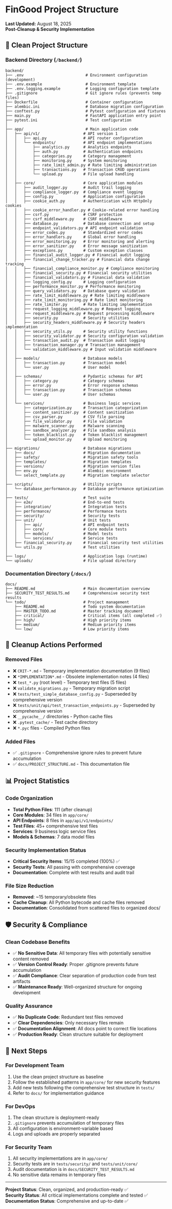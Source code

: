 # FinGood Project Structure

**Last Updated:** August 18, 2025  
**Post-Cleanup & Security Implementation**

## 📁 Clean Project Structure

### Backend Directory (`/backend/`)

```
backend/
├── .env                           # Environment configuration (development)
├── .env.example                   # Environment template
├── .env.logging.example           # Logging configuration template
├── .gitignore                     # Git ignore rules (prevents temp files)
├── Dockerfile                     # Container configuration
├── alembic.ini                    # Database migration configuration
├── conftest.py                    # Pytest configuration and fixtures
├── main.py                        # FastAPI application entry point
├── pytest.ini                     # Test configuration
│
├── app/                           # Main application code
│   ├── api/v1/                   # API version 1
│   │   ├── api.py                # API router configuration
│   │   └── endpoints/            # API endpoint implementations
│   │       ├── analytics.py      # Analytics endpoints
│   │       ├── auth.py           # Authentication endpoints
│   │       ├── categories.py     # Category management
│   │       ├── monitoring.py     # System monitoring
│   │       ├── rate_limit_admin.py # Rate limiting administration
│   │       ├── transactions.py   # Transaction CRUD operations
│   │       └── upload.py         # File upload handling
│   │
│   ├── core/                     # Core application modules
│   │   ├── audit_logger.py       # Audit trail logging
│   │   ├── compliance_logger.py  # Compliance event logging
│   │   ├── config.py             # Application configuration
│   │   ├── cookie_auth.py        # Authentication with HttpOnly cookies
│   │   ├── cookie_error_handler.py # Cookie-related error handling
│   │   ├── csrf.py               # CSRF protection
│   │   ├── csrf_middleware.py    # CSRF middleware
│   │   ├── database.py           # Database connection and setup
│   │   ├── endpoint_validators.py # API endpoint validation
│   │   ├── error_codes.py        # Standardized error codes
│   │   ├── error_handlers.py     # Global error handling
│   │   ├── error_monitoring.py   # Error monitoring and alerting
│   │   ├── error_sanitizer.py    # Error message sanitization
│   │   ├── exceptions.py         # Custom exception classes
│   │   ├── financial_audit_logger.py # Financial audit logging
│   │   ├── financial_change_tracker.py # Financial data change tracking
│   │   ├── financial_compliance_monitor.py # Compliance monitoring
│   │   ├── financial_security.py # Financial security utilities
│   │   ├── financial_validators.py # Financial data validation
│   │   ├── logging_config.py     # Logging configuration
│   │   ├── performance_monitor.py # Performance monitoring
│   │   ├── query_validators.py   # Database query validation
│   │   ├── rate_limit_middleware.py # Rate limiting middleware
│   │   ├── rate_limit_monitoring.py # Rate limit monitoring
│   │   ├── rate_limiter.py       # Rate limiting implementation
│   │   ├── request_logging_middleware.py # Request logging
│   │   ├── request_middleware.py # Request processing middleware
│   │   ├── security.py           # Security utilities
│   │   ├── security_headers_middleware.py # Security headers implementation
│   │   ├── security_utils.py     # Security utility functions
│   │   ├── security_validator.py # Security configuration validation
│   │   ├── transaction_audit.py  # Transaction audit logging
│   │   ├── transaction_manager.py # Transaction management
│   │   └── validation_middleware.py # Input validation middleware
│   │
│   ├── models/                   # Database models
│   │   ├── transaction.py        # Transaction model
│   │   └── user.py               # User model
│   │
│   ├── schemas/                  # Pydantic schemas for API
│   │   ├── category.py           # Category schemas
│   │   ├── error.py              # Error response schemas
│   │   ├── transaction.py        # Transaction schemas
│   │   └── user.py               # User schemas
│   │
│   └── services/                 # Business logic services
│       ├── categorization.py     # Transaction categorization
│       ├── content_sanitizer.py  # Content sanitization
│       ├── csv_parser.py         # CSV file parsing
│       ├── file_validator.py     # File validation
│       ├── malware_scanner.py    # Malware scanning
│       ├── sandbox_analyzer.py   # File sandbox analysis
│       ├── token_blacklist.py    # Token blacklist management
│       └── upload_monitor.py     # Upload monitoring
│
├── migrations/                   # Database migrations
│   ├── docs/                     # Migration documentation
│   ├── safety/                   # Migration safety tools
│   ├── templates/                # Migration templates
│   ├── versions/                 # Migration version files
│   ├── env.py                    # Alembic environment
│   └── select_template.py        # Migration template selector
│
├── scripts/                      # Utility scripts
│   └── database_performance.py   # Database performance optimization
│
├── tests/                        # Test suite
│   ├── e2e/                      # End-to-end tests
│   ├── integration/              # Integration tests
│   ├── performance/              # Performance tests
│   ├── security/                 # Security tests
│   ├── unit/                     # Unit tests
│   │   ├── api/                  # API endpoint tests
│   │   ├── core/                 # Core module tests
│   │   ├── models/               # Model tests
│   │   └── services/             # Service tests
│   ├── financial_security.py     # Financial security test utilities
│   └── utils.py                  # Test utilities
│
├── logs/                         # Application logs (runtime)
└── uploads/                      # File upload directory
```

### Documentation Directory (`/docs/`)

```
docs/
├── README.md                     # Main documentation overview
├── SECURITY_TEST_RESULTS.md      # Comprehensive security test results
└── todo/                         # Project management
    ├── README.md                 # Todo system documentation
    ├── MASTER_TODO.md            # Master tracking document
    ├── critical/                 # Critical items (all completed ✅)
    ├── high/                     # High priority items
    ├── medium/                   # Medium priority items
    └── low/                      # Low priority items
```

## 🧹 Cleanup Actions Performed

### Removed Files
- ❌ `CRIT-*.md` - Temporary implementation documentation (9 files)
- ❌ `*IMPLEMENTATION*.md` - Obsolete implementation notes (4 files)
- ❌ `test_*.py` (root level) - Temporary test files (5 files)
- ❌ `validate_migrations.py` - Temporary migration script
- ❌ `tests/test_simple_database_config.py` - Superseded by comprehensive version
- ❌ `tests/unit/api/test_transaction_endpoints.py` - Superseded by comprehensive version
- ❌ `__pycache__/` directories - Python cache files
- ❌ `.pytest_cache/` - Test cache directory
- ❌ `*.pyc` files - Compiled Python files

### Added Files
- ✅ `.gitignore` - Comprehensive ignore rules to prevent future accumulation
- ✅ `docs/PROJECT_STRUCTURE.md` - This documentation file

## 📊 Project Statistics

### Code Organization
- **Total Python Files**: 111 (after cleanup)
- **Core Modules**: 34 files in `app/core/`
- **API Endpoints**: 8 files in `app/api/v1/endpoints/`
- **Test Files**: 45+ comprehensive test files
- **Services**: 9 business logic service files
- **Models & Schemas**: 7 data model files

### Security Implementation Status
- **Critical Security Items**: 15/15 completed (100%) ✅
- **Security Tests**: All passing with comprehensive coverage
- **Documentation**: Complete with test results and audit trail

### File Size Reduction
- **Removed**: ~15 temporary/obsolete files
- **Cache Cleanup**: All Python bytecode and cache files removed
- **Documentation**: Consolidated from scattered files to organized docs/

## 🛡️ Security & Compliance

### Clean Codebase Benefits
- ✅ **No Sensitive Data**: All temporary files with potentially sensitive content removed
- ✅ **Version Control Ready**: Proper .gitignore prevents future accumulation
- ✅ **Audit Compliance**: Clear separation of production code from test artifacts
- ✅ **Maintenance Ready**: Well-organized structure for ongoing development

### Quality Assurance
- ✅ **No Duplicate Code**: Redundant test files removed
- ✅ **Clear Dependencies**: Only necessary files remain
- ✅ **Documentation Alignment**: All docs point to correct file locations
- ✅ **Production Ready**: Clean structure suitable for deployment

## 🎯 Next Steps

### For Development Team
1. Use the clean project structure as baseline
2. Follow the established patterns in `app/core/` for new security features
3. Add new tests following the comprehensive test structure in `tests/`
4. Refer to `docs/` for implementation guidance

### For DevOps
1. The clean structure is deployment-ready
2. `.gitignore` prevents accumulation of temporary files
3. All configuration is environment-variable based
4. Logs and uploads are properly separated

### For Security Team
1. All security implementations are in `app/core/`
2. Security tests are in `tests/security/` and `tests/unit/core/`
3. Audit documentation is in `docs/SECURITY_TEST_RESULTS.md`
4. No sensitive data remains in temporary files

---

**Project Status**: Clean, organized, and production-ready ✅  
**Security Status**: All critical implementations complete and tested ✅  
**Documentation Status**: Comprehensive and up-to-date ✅